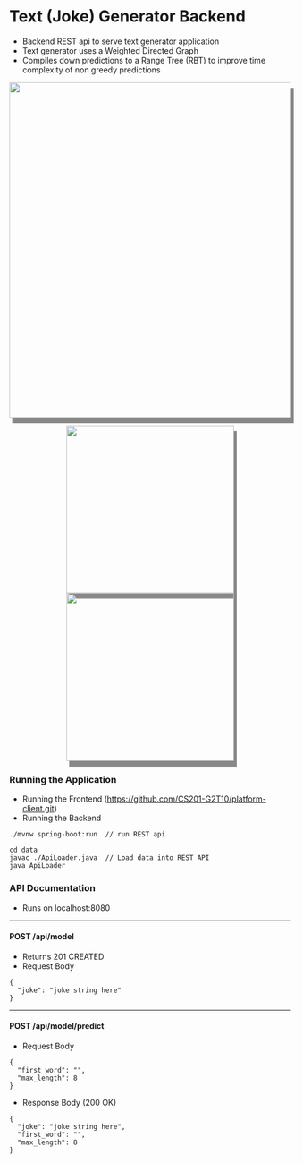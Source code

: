 # Text (Joke) Generator Backend
* Backend REST api to serve text generator application
* Text generator uses a Weighted Directed Graph
* Compiles down predictions to a Range Tree (RBT) to improve time complexity of non greedy predictions

<p align="center">
  <img src="https://imgur.com/fOw9VDh.png" width="600" title="" style="box-shadow: 5px 10px #888888;">
</p>
<p align="center">
  <img src="https://imgur.com/b0dxWG5.png" width="300" title="" style="box-shadow: 5px 10px #888888;">
  <img src="https://imgur.com/gjx3nRe.png" width="300" title="" style="box-shadow: 5px 10px #888888;">
</p>

### Running the Application
* Running the Frontend (https://github.com/CS201-G2T10/platform-client.git)
* Running the Backend
```
./mvnw spring-boot:run  // run REST api

cd data
javac ./ApiLoader.java  // Load data into REST API
java ApiLoader
```

### API Documentation 
* Runs on localhost:8080
---
#### POST /api/model
* Returns 201 CREATED
* Request Body
```
{
  "joke": "joke string here"
}
```
---
#### POST /api/model/predict
* Request Body
```
{
  "first_word": "",
  "max_length": 8
}
```
* Response Body (200 OK)
```
{
  "joke": "joke string here",
  "first_word": "",
  "max_length": 8
}
```